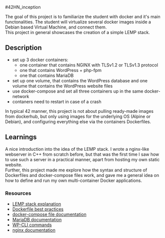 #42HN_inception

The goal of this project is to familiarize the student with docker and it's main functonalities.
The student will virtualize several docker images inside a Debian based Virtual Machine, and connect them.  
This project in general showcases the creation of a simple LEMP stack.


## Description
 * set up 3 docker containers:
	* one container that contains NGINX with TLSv1.2 or TLSv1.3 protocol  
	* one that contains WordPress + php-fpm
	* one that contains MariaDB  
 * set up one volume, that contains the WordPress database and one volume that contains the WordPress website files  
 * use docker-compose and set all three containers up in the same docker-network      
 * contaners need to restart in case of a crash  

In typical 42 manner, this project is not about pulling ready-made images from dockerhub, but only using images for the underlying OS (Alpine or Debian), and configuring everything else via the containers Dockerfiles.  


## Learnings

A nice introduction into the idea of the LEMP stack. I wrote a nginx-like webserver in C++ from scratch before, but that was the first time I saw how to use such a server in a practical manner, apart from hosting my own static website.  
Further, this project made me explore how the syntax and structure of Dockerfiles and docker-compose files work, and gave me a general idea on how to define and run my own multi-container Docker applications.  

### Resources

* [LEMP stack explanation](https://www.digitalocean.com/community/tutorials/how-to-install-linux-nginx-mysql-php-lemp-stack-ubuntu-18-04)
* [Dockerfile best practices](https://docs.docker.com/develop/develop-images/dockerfile_best-practices/#run)
* [docker-compose file documentation](https://docs.docker.com/compose/compose-file/)
* [MariaDB documentation](https://mariadb.com/kb/en/documentation/)
* [WP-CLI commands](https://developer.wordpress.org/cli/commands/)
* [nginx documentation](http://nginx.org/en/docs/)

